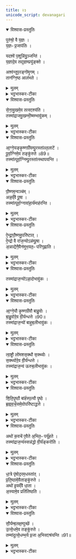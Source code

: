 ```yaml
---
title: २३
unicode_script: devanagari
---
```


<details open><summary>विश्वास-प्रस्तुतिः</summary>

पुरु॑षो॒ वै य॒ज्ञः ।  
य॒ज्ञᳶ प्र॒जाप॑तिः ।  

यदश्वे॑ प॒शून्नि॑यु॒ञ्जन्ति॑ ।  
य॒ज्ञादे॒व तद्य॒ज्ञम्प्रयु॑ङ्क्ते ।  

अश्व॑न्तूप॒रङ्गो॑मृ॒गम् ।  
तान॑ग्नि॒ष्ठ आल॑भते ।  
</details>

<details><summary>मूलम्</summary>

पुरु॑षो॒ वै य॒ज्ञः ।  
य॒ज्ञᳶ प्र॒जाप॑तिः ।  

यदश्वे॑ प॒शून्नि॑यु॒ञ्जन्ति॑ ।  
य॒ज्ञादे॒व तद्य॒ज्ञम्प्रयु॑ङ्क्ते ।  

अश्व॑न्तूप॒रङ्गो॑मृ॒गम् ।  
तान॑ग्नि॒ष्ठ आल॑भते ।  
</details>

<details><summary>भट्टभास्कर-टीका</summary>

1पुरुषो वा इति ॥ पुरुषः परमात्मा स एव स्वयं यज्ञः सर्वपरिस्पन्दाधारत्वात्, यज्ञः एव स्वयं प्रजापतिः प्राजापत्योश्वः प्रधानसाधनत्वात् । तथा सति यदश्वे यूपस्थानीये निश्चले पशून् पर्यङ्ग्यान् नियुञ्जन्ति तद्यज्ञादेव यज्ञमेवोपसंप्राप्य यज्ञं प्रयुङ्क्ते, यज्ञसाधनत्वात् पशवो यज्ञाः । प्राजापत्यस्यास्य अश्वस्य यज्ञत्वात् यज्ञ एव यज्ञः प्रयुक्तो भवति । ल्यब्लोपे पञ्चमी ।  

अस्मिन् पक्षे 'पुरुषो वै यज्ञः' इत्यवक्तव्यं स्यात्, तस्मात् अन्यथा व्याख्यायते - 'वाताद्यज्ञः प्रयुज्यताम्' इति यज्ञात्सर्वयज्ञाधारात् पुरुषादुपादाय अश्वे यज्ञं प्रयुङ्क्ते । इदानीं यज्ञः प्रजापतिरित्यनेन किमिति चेत् यज्ञसाधनानां यज्ञत्वमनेन साधयति ॥
</details>

<details open><summary>विश्वास-प्रस्तुतिः</summary>

से॒ना॒मु॒खमे॒व तत्सꣵश्य॑ति ।  
तस्मा॑द्राजमु॒खम्भी॒ष्मम्भावु॑कम् ।  
</details>

<details><summary>मूलम्</summary>

से॒ना॒मु॒खमे॒व तत्सꣵश्य॑ति ।  
तस्मा॑द्राजमु॒खम्भी॒ष्मम्भावु॑कम् ।  
</details>

<details><summary>भट्टभास्कर-टीका</summary>

2अश्वादींस्त्रीनग्निष्ठे यूपे आलभते नियुनक्ति । सेनामुखमिति । सेना बलं तस्य मुखं उपक्रमः तत्संश्यति तीक्ष्णीकरोति' तस्मात् संशितत्वात् बलादभिन्नत्वाच्च राज्ञो मुखं भीष्मं भयानकं भावुकं भवितुं शीलवत् । 'लषपतपद' इत्युकञ् । बिभेत्यस्मादिति भीष्मं 'भियष्षुग्वा' इति मक् ॥
</details>

<details open><summary>विश्वास-प्रस्तुतिः</summary>

आ॒ग्ने॒यङ्कृ॒ष्णग्री॑वम्पु॒रस्ता॑ल्ल॒लाटे॑ ।  
पू॒र्वा॒ग्निमे॒व तङ्कु॑रुते ॥89॥  
तस्मा॑त्पूर्वा॒ग्निम्पु॒रस्ता॑त्स्थापयन्ति ।  
</details>

<details><summary>मूलम्</summary>

आ॒ग्ने॒यङ्कृ॒ष्णग्री॑वम्पु॒रस्ता॑ल्ल॒लाटे॑ ।  
पू॒र्वा॒ग्निमे॒व तङ्कु॑रुते ॥89॥  
तस्मा॑त्पूर्वा॒ग्निम्पु॒रस्ता॑त्स्थापयन्ति ।  
</details>

<details><summary>भट्टभास्कर-टीका</summary>

3आग्नेयादयः छागाः ललाटे अश्वस्यालभत इति सर्वत्र । पुरस्तात् पूर्वभागे नासिकापुटयोरूर्ध्वं पुरस्ताद्भागे आग्नेयम् ।  
</details>

<details open><summary>विश्वास-प्रस्तुतिः</summary>

पौ॒ष्णम॒न्वञ्च॑म् ।  
अन्न॒व्ँवै पू॒षा ।  
तस्मा॑त्पूर्वा॒ग्नावा॑हा॒र्य॑माह॑रन्ति ।  
</details>

<details><summary>मूलम्</summary>

पौ॒ष्णम॒न्वञ्च॑म् ।  
अन्न॒व्ँवै पू॒षा ।  
तस्मा॑त्पूर्वा॒ग्नावा॑हा॒र्य॑माह॑रन्ति ।  
</details>

<details><summary>भट्टभास्कर-टीका</summary>

पौष्णं तु अन्वञ्चं तेनानुगतं ललाट एव । तस्मात् आहवनीयं पूर्वस्यां दिशि स्थापयन्ति । पौष्णस्यान्नात्मनो ललाट एव नियोजनात् आहार्यं होतव्यं सर्वं पूर्वाग्नावेवाहरन्ति जुह्वति । अत्र सर्वत्र उक्तस्थाननियोजनासंभवे तत्स्थानस्मृतिमात्रमेव कृत्वा अग्निष्वेव नियोजनम् ॥
</details>

<details open><summary>विश्वास-प्रस्तुतिः</summary>

ऐ॒न्द्रा॒पौ॒ष्णमु॒परि॑ष्टात् ।  
ऐ॒न्द्रो वै रा॑ज॒न्योऽन्न॑म्पू॒षा ।  
अ॒न्नाद्ये॑नै॒वैन॑मुभ॒यत॒ᳶ परि॑गृह्णाति ।  
</details>

<details><summary>मूलम्</summary>

ऐ॒न्द्रा॒पौ॒ष्णमु॒परि॑ष्टात् ।  
ऐ॒न्द्रो वै रा॑ज॒न्योऽन्न॑म्पू॒षा ।  
अ॒न्नाद्ये॑नै॒वैन॑मुभ॒यत॒ᳶ परि॑गृह्णाति ।  
</details>

<details><summary>भट्टभास्कर-टीका</summary>

4उपरिष्टादिति ॥ ग्रीवाया उपरिभागे । केचिदाहुः 'ललाटप्रदेशमतीत्य ऊर्ध्वप्रदेशे' इति । तयोरन्नात्मनोः पौष्णयोर्मध्ये राजन्यात्मन ऐन्द्रस्य स्थितत्वात् अन्नाद्येनोभयतः परिगृह्णाति यजमानम् ।  
</details>

<details open><summary>विश्वास-प्रस्तुतिः</summary>

तस्मा॑द्राज॒न्यो॑ऽन्ना॒दोभावु॑कः ।  
</details>

<details><summary>मूलम्</summary>

तस्मा॑द्राज॒न्यो॑ऽन्ना॒दोभावु॑कः ।  
</details>

<details><summary>भट्टभास्कर-टीका</summary>

तस्मात् राजन्यः समृद्धान्नादनशीलः ॥
</details>

<details open><summary>विश्वास-प्रस्तुतिः</summary>

आ॒ग्ने॒यौ कृ॒ष्णग्री॑वौ बाहु॒वोः ।  
बा॒हु॒वोरे॒व वी॒र्यन्धत्ते ॥90॥  
तस्मा॑द्राज॒न्यो॑ बाहुब॒लीभावु॑कः ।  
</details>

<details><summary>मूलम्</summary>

आ॒ग्ने॒यौ कृ॒ष्णग्री॑वौ बाहु॒वोः ।  
बा॒हु॒वोरे॒व वी॒र्यन्धत्ते ॥90॥  
तस्मा॑द्राज॒न्यो॑ बाहुब॒लीभावु॑कः ।  
</details>

<details><summary>भट्टभास्कर-टीका</summary>

5बाहुवोरिति ॥ तन्वादित्वादुवङ् ॥
</details>

<details open><summary>विश्वास-प्रस्तुतिः</summary>

त्वा॒ष्ट्रौ लो॑मशस॒क्थौ स॒क्थ्योः ।  
स॒क्थ्योरे॒व वी॒र्य॑न्धत्ते ।  
तस्मा॑द्राज॒न्य॑ ऊरुब॒लीभावु॑कः ।  
</details>

<details><summary>मूलम्</summary>

त्वा॒ष्ट्रौ लो॑मशस॒क्थौ स॒क्थ्योः ।  
स॒क्थ्योरे॒व वी॒र्य॑न्धत्ते ।  
तस्मा॑द्राज॒न्य॑ ऊरुब॒लीभावु॑कः ।  
</details>

<details><summary>भट्टभास्कर-टीका</summary>

6लोमशसक्थाविति ॥ लोमवदूरू । 'सक्थं चाक्रान्तात्' इत्यच् समासान्तः ।  
सक्थ्योरिति । 'ई च द्विवचने' इतीकारः ॥
</details>

<details open><summary>विश्वास-प्रस्तुतिः</summary>

शि॒ति॒पृ॒ष्ठौ बा॑र्हस्प॒त्यौ पृ॒ष्ठे ।  
ब्र॒ह्म॒व॒र्च॒समे॒वोपरि॑ष्टाद्धत्ते ।  
</details>

<details><summary>मूलम्</summary>

शि॒ति॒पृ॒ष्ठौ बा॑र्हस्प॒त्यौ पृ॒ष्ठे ।  
ब्र॒ह्म॒व॒र्च॒समे॒वोपरि॑ष्टाद्धत्ते ।  
</details>

<details><summary>भट्टभास्कर-टीका</summary>

7शितिपृष्ठौ श्वेतपृष्ठौ । 'शितेर्नित्या बह्वच्' इत्युत्तरपदान्तोदात्तत्वम् ।  
</details>

<details open><summary>विश्वास-प्रस्तुतिः</summary>

अथो॑ क॒वचे॑ ए॒वैते अ॒भित॒ᳶ पर्यू॑हते ।  
तस्मा॑द्राज॒न्य॑स्सन्न॑द्धो वी॒र्य॑ङ्करोति ।  
</details>

<details><summary>मूलम्</summary>

अथो॑ क॒वचे॑ ए॒वैते अ॒भित॒ᳶ पर्यू॑हते ।  
तस्मा॑द्राज॒न्य॑स्सन्न॑द्धो वी॒र्य॑ङ्करोति ।  
</details>

<details><summary>भट्टभास्कर-टीका</summary>

अथो अपि च कवचद्वयस्थानीयौ एतौ पशू अभितः उभयोः पार्श्वयोः पर्यूहते आमुञ्चते कवचद्वयं वा सर्वशरीरे पर्यूहते अध्यूहते तद्वीर्यं वीरकर्म शत्रुनिग्रहादि करोति ॥
</details>

<details open><summary>विश्वास-प्रस्तुतिः</summary>

धा॒त्रे पृ॑षोद॒रम॒धस्ता॑त् ।  
प्र॒ति॒ष्ठामे॒वैताङ्कु॑रुते ।  
अथो॑ इ॒यव्ँवै धा॒ता ।  
अ॒स्यामे॒व प्रति॑तिष्ठति ।  
</details>

<details><summary>मूलम्</summary>

धा॒त्रे पृ॑षोद॒रम॒धस्ता॑त् ।  
प्र॒ति॒ष्ठामे॒वैताङ्कु॑रुते ।  
अथो॑ इ॒यव्ँवै धा॒ता ।  
अ॒स्यामे॒व प्रति॑तिष्ठति ।  
</details>

<details><summary>भट्टभास्कर-टीका</summary>

8पृषोदरं श्वेतबिन्दुचितोदरं, 'उदराश्वेषुषु' इत्युत्तरपदान्तोदात्तत्वम्, 'पृषोदरादीनि यथोपदिष्टम्' इति व्यञ्जनलोपः । अधस्तादिति उदरे । प्रतिष्ठामिति अधोभागसाम्यात् । गतमन्यत् ॥
</details>

<details open><summary>विश्वास-प्रस्तुतिः</summary>

सौ॒र्यम्ब॒लक्ष॒म्पुच्छे॑ ।  
उ॒त्से॒धमे॒व तङ्कु॑रुते ।  
तम्मा॑दुत्से॒धम्भ॒ये प्र॒जा अ॒भिसꣵश्र॑यन्ति ॥91॥  
</details>

<details><summary>मूलम्</summary>

सौ॒र्यम्ब॒लक्ष॒म्पुच्छे॑ ।  
उ॒त्से॒धमे॒व तङ्कु॑रुते ।  
तम्मा॑दुत्से॒धम्भ॒ये प्र॒जा अ॒भिसꣵश्र॑यन्ति ॥91॥  
</details>

<details><summary>भट्टभास्कर-टीका</summary>

9बलक्षं वलक्षं श्वेतं श्वेताक्षमिति । अश्वस्योत्सेधमुच्छ्रितत्वं उच्छ्रितसौर्यसम्बन्धेन करोति सर्वभयनिवृत्तिसामर्थ्यमश्वस्य यथा स्यादिति । तस्मात् उत्सेधस्य भयनिवृत्तिहेतुतया श्रुतिप्रतिपादितत्वात् अद्यापि भये परचक्रादौ समुपस्थिते उत्सेधं उच्छ्रितं पर्वतादिकं प्रजाः भयनिवृत्तये अभिसंश्रयन्ति आभिमुख्येन भजन्ते ॥


इति भट्टभास्करमिश्रविरचिते यजुर्वेदभाष्ये ज्ञानयज्ञाख्ये तैत्तिरीयब्राह्मणे तृतीयेऽष्टके अष्टमप्रपाठके अश्वमेधे त्रयोविंशोऽनुवाकः ॥



समाप्तश्च प्रपाठकः ॥  

</details>

